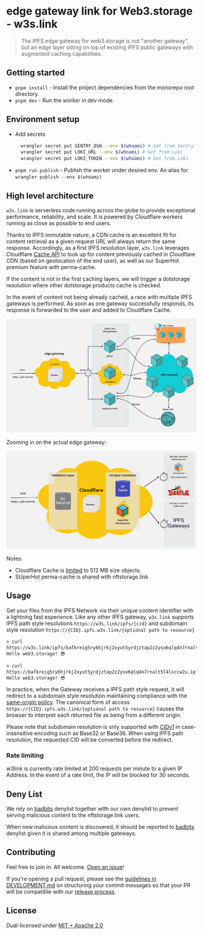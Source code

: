# edge gateway link for Web3.storage - w3s.link

> The IPFS edge gateway for web3.storage is not "another gateway", but an edge layer sitting on top of existing IPFS public gateways with augmented caching capabilities.

## Getting started

- `pnpm install` - Install the project dependencies from the monorepo root directory.
- `pnpm dev` - Run the worker in dev mode.

## Environment setup

- Add secrets

  ```sh
    wrangler secret put SENTRY_DSN --env $(whoami) # Get from Sentry
    wrangler secret put LOKI_URL --env $(whoami) # Get from Loki
    wrangler secret put LOKI_TOKEN --env $(whoami) # Get from Loki
  ```

- `pnpm run publish` - Publish the worker under desired env. An alias for `wrangler publish --env $(whoami)`

## High level architecture

`w3s.link` is serverless code running across the globe to provide exceptional performance, reliability, and scale. It is powered by Cloudflare workers running as close as possible to end users.

Thanks to IPFS immutable nature, a CDN cache is an excellent fit for content retrieval as a given request URL will always return the same response. Accordingly, as a first IPFS resolution layer, `w3s.link` leverages Cloudflare [Cache API](https://developers.cloudflare.com/workers/runtime-apis/cache) to look up for content previously cached in Cloudflare CDN (based on geolocation of the end user), as well as our SuperHot premium feature with perma-cache.

If the content is not in the first caching layers, we will trigger a dotstorage resolution where other dotstorage products cache is checked.

In the event of content not being already cached, a race with multiple IPFS gateways is performed. As soon as one gateway successfully responds, its response is forwarded to the user and added to Cloudflare Cache.

![Public Race](./edge-gateway-public-race.png)

Zooming in on the actual edge gateway:

![Edge gateway](./edge-gateway.png)

Notes:

- Cloudflare Cache is [limited](https://developers.cloudflare.com/workers/platform/limits/#cache-api-limits) to 512 MB size objects.
- SUperHot perma-cache is shared with nftstorage.link

## Usage

Get your files from the IPFS Network via their unique content identifier with a lightning fast experience. Like any other IPFS gateway, `w3s.link` supports IPFS path style resolutions `https://w3s.link/ipfs/{cid}` and subdomain style resolution `https://{CID}.ipfs.w3s.link/{optional path to resource}`

```
> curl https://w3s.link/ipfs/bafkreig5ry6hjrkj2xyut5yrdjztap2z2yso6qlq4n7rnalt5l4lsccw2u
Hello web3.storage! 😎

> curl https://bafkreig5ry6hjrkj2xyut5yrdjztap2z2yso6qlq4n7rnalt5l4lsccw2u.ipfs.w3s.link
Hello web3.storage! 😎
```

In practice, when the Gateway receives a IPFS path style request, it will redirect to a subdomain style resolution maintaining compliance with the [same-origin policy](https://en.wikipedia.org/wiki/Same-origin_policy). The canonical form of access `https://{CID}.ipfs.w3s.link/{optional path to resource}` causes the browser to interpret each returned file as being from a different origin.

Please note that subdomain resolution is only supported with [CIDv1](https://docs.ipfs.io/concepts/content-addressing/#identifier-formats) in case-insensitive encoding such as Base32 or Base36. When using IPFS path resolution, the requested CID will be converted before the redirect.

### Rate limiting

w3link is currently rate limited at 200 requests per minute to a given IP Address. In the event of a rate limit, the IP will be blocked for 30 seconds.

## Deny List

We rely on [badbits](https://github.com/protocol/badbits.dwebops.pub) denylist together wtth our own denylist to prevent serving malicious content to the nftstorage.link users.

When new malicious content is discovered, it should be reported to [badbits](https://github.com/protocol/badbits.dwebops.pub) denylist given it is shared among multiple gateways.

## Contributing

Feel free to join in. All welcome. [Open an issue](https://github.com/web3-storage/w3link/issues)!

If you're opening a pull request, please see the [guidelines in DEVELOPMENT.md](https://github.com/web3-storage/w3link/blob/main/DEVELOPMENT.md#how-should-i-write-my-commits) on structuring your commit messages so that your PR will be compatible with our [release process](https://github.com/web3-storage/w3link/blob/main/DEVELOPMENT.md#release).

## License

Dual-licensed under [MIT + Apache 2.0](https://github.com/web3-storage/w3link/blob/main/LICENSE.md)
